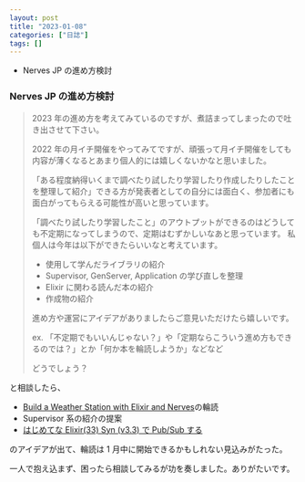 ```yaml
---
layout: post
title: "2023-01-08"
categories: ["日誌"]
tags: []
---
```


- Nerves JP の進め方検討

### Nerves JP の進め方検討

> 2023 年の進め方を考えてみているのですが、煮詰まってしまったので吐き出させて下さい。
>
> 2022 年の月イチ開催をやってみてですが、頑張って月イチ開催をしても内容が薄くなるとあまり個人的には嬉しくないかなと思いました。
>
> 「ある程度納得いくまで調べたり試したり学習したり作成したりしたことを整理して紹介」できる方が発表者としての自分には面白く、参加者にも面白がってもらえる可能性が高いと思っています。
>
> 「調べたり試したり学習したこと」のアウトプットができるのはどうしても不定期になってしまうので、定期はむずかしいなあと思っています。
> 私個人は今年は以下ができたらいいなと考えています。
>
> - 使用して学んだライブラリの紹介
> - Supervisor, GenServer, Application の学び直しを整理
> - Elixir に関わる読んだ本の紹介
> - 作成物の紹介
>
> 進め方や運営にアイデアがありましたらご意見いただけたら嬉しいです。
>
> ex. 「不定期でもいいんじゃない？」や「定期ならこういう進め方もできるのでは？」とか「何か本を輪読しようか」などなど
>
> どうでしょう？

と相談したら、

- [Build a Weather Station with Elixir and Nerves](https://pragprog.com/titles/passweather/build-a-weather-station-with-elixir-and-nerves/)の輪読
- Supervisor 系の紹介の提案
- [はじめてな Elixir(33) Syn (v3.3) で Pub/Sub する](https://qiita.com/kikuyuta/items/85645efb7562aaccbdf7)

のアイデアが出て、輪読は 1 月中に開始できるかもしれない見込みがたった。

一人で抱え込まず、困ったら相談してみるが功を奏しました。ありがたいです。
